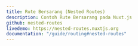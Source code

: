```yaml
---
title: Rute Bersarang (Nested Routes)
description: Contoh Rute Bersarang pada Nuxt.js
github: nested-routes
livedemo: https://nested-routes.nuxtjs.org
documentation: "/guide/routing#nested-routes"
---
```


